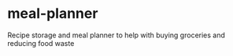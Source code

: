 # meal-planner
Recipe storage and meal planner to help with buying groceries and reducing food waste
